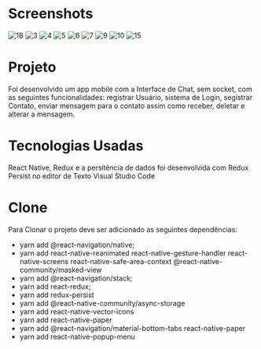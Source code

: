 # Screenshots
![1B](https://user-images.githubusercontent.com/64668717/82744304-03cc8880-9d4d-11ea-9f4b-fb35b8be94d1.jpg)
![3](https://user-images.githubusercontent.com/64668717/82744330-602fa800-9d4d-11ea-8405-b3ee5701d931.jpg)
![4](https://user-images.githubusercontent.com/64668717/82744345-8bb29280-9d4d-11ea-8750-91e29a244406.jpg)
![5](https://user-images.githubusercontent.com/64668717/82744348-8e14ec80-9d4d-11ea-99b5-93eb2bebaac1.jpg)
![6](https://user-images.githubusercontent.com/64668717/82744351-91a87380-9d4d-11ea-903b-4e4682347eb2.jpg)
![7](https://user-images.githubusercontent.com/64668717/82744382-e946df00-9d4d-11ea-8a38-1eaeb7397c29.jpg)
![9](https://user-images.githubusercontent.com/64668717/82744383-eba93900-9d4d-11ea-9b94-98b51a76090f.jpg)
![10](https://user-images.githubusercontent.com/64668717/82744384-eea42980-9d4d-11ea-929b-f4fb89d9d231.jpg)
![15](https://user-images.githubusercontent.com/64668717/82744395-3a56d300-9d4e-11ea-9e85-3254989baf47.jpg)

<h1>
  Projeto 
</h1>
<p>
  Foi desenvolvido um app mobile com a Interface de Chat, sem socket, 
  com as seguintes funcionalidades: registrar Usuário,  sistema de Login, segistrar Contato, 
  enviar mensagem para o contato assim como receber, deletar e alterar a mensagem.
</p>
<h1>
  Tecnologias Usadas
</h1>
<p>
  React Native, Redux e a persitência de dados foi desenvolvida com Redux Persist no editor de Texto Visual Studio Code
</p>
<h1>
  Clone
</h1>
<p>
  Para Clonar o projeto deve ser adicionado as seguintes dependências:
</p>
 <ul>
  <li>
    yarn add @react-navigation/native;
  </li>
  <li>
    yarn add react-native-reanimated react-native-gesture-handler react-native-screens react-native-safe-area-context @react-native-community/masked-view
  </li>
  <li>
    yarn add @react-navigation/stack;
  </li>
  <li>
      yarn add react-redux;
  </li>
   <li>
      yarn add redux-persist
  </li>
  <li>
      yarn add @react-native-community/async-storage
  </li>
   <li>
      yarn add react-native-vector-icons
   </li>
    <li>
      yarn add react-native-paper
   </li>
   <li>
      yarn add @react-navigation/material-bottom-tabs react-native-paper
   </li>
   <li>
      yarn add react-native-popup-menu
   </li>
 </ul>


